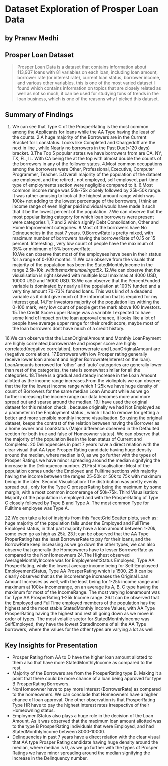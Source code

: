 # Dataset Exploration of Prosper Loan Data
## by Pranav Medhi


## Prosper Loan Dataset

> Prosper Loan Data is a dataset that contains information about 113,937 loans with 81 variables on each loan, including loan amount, borrower rate (or interest rate), current loan status, borrower income, and various other variables, this is one of the most varied dataset I found which contains information on topics that are closely related as well as not so much, it can be used for studying tons of trends in the loan business, which is one of the reasons why I picked this dataset.


## Summary of Findings

1. We can see that Type C of the ProsperRating is the most common among the Applicants for loans while the AA Type having the least of the counts.
2.A huge majority of the Borrowers are in the Current Bracket for Loanstatus. Looks like Completed and Chargedoff are the next in line , while Nearly no borrowers in the Past Due(>120 days) bracket.
3.The Top 5 popular states we have borrowers from are CA, NY, TX, FL, IL. With CA being the at the top with almost double the counts of the borrowers in any of the follower states.
4.Most common occupations among the borrowers were Other, Professional, Executive, Computer Programmer, Teacher.
5.Overall majority of the population of the dataset are employed, and the retired , not employed, self employed, part-time type of employments section were negligible compared to it.
6.Most common income range was 50k-75k closely followed by 25k-50k range. It was rather amusing to look at the highest amount range which was 100k+ not adding to the lowest percentage of the borrowers, I think an income range of even higher paid individual would have made it such that it be the lowest percent of the population.
7.We can observe that the most popular listing category for which loan borrowers were present were categories 1, 7 and 2 which signify Debt Consolidation, Other and Home Improvement categories. 
8.Most of the borrowers have No Deinquencies in the past 7 years.
9.BorrowRate is pretty mixed, with maximum number of borrowers having the borrowerRate of 0.15 or 15 percent. Interesting , very low count of people have the maximum of 35% or minimum of 5% borrowerRate.  
10.We can observe that most of the employees have been in their status for a range of 0-100 months.
11.We can observe from the visuals that majority of the population has been the StatedMonthlyIncome in the range 2.5k-10k $. with the maximum being at 5k$.
12.We can observe that the visualisation is right skewed with multiple local maximas at 4000 USD, 10000 USD and 15000 USD.
13.We can observe that the PercentFunded variable is dominated by nearly all the population at 100% funded and a very tiny amount 70-73% funded loans. This was kind of a deadend variable as it didnt give much of the information that is required for my interest goal.
14.For Investors majority of the population lies withing the 0-100 mark, very low count of people get the mark above 100 Investors.
15.The Credit Score upper Range was a variable I expected to have some kind of impact on the loan approval chance, it looks like a lot of people have average upper range for their credit score, maybe most of the loan borrowers dont have much of a credit history.

16.We can observe that the LoanOriginalAmount and Monthly LoanPayment are highly correlated,borrowerrate and prosper score are highly correlated(negative correlation), borrowerrate and LoanOriginalAmount are (negative correlation).
17.Borrowers with low Prosper rating generally receive lower loan amount and higher Borrowrate(Interest on the loan). LoanAmounts borrowed for 'other' and 'auto' categories are generally lower than rest of the categories, the rate is somewhat similar for all the categories.
18.There is a gradual and steady increase in the Loan Amount allotted as the income range increases.From the violinplots we can observe that the for the lowest income range which 1-25k we have huge density of count of Borrowers for the same median Loan Amount while as we go further increasing the income range our data becomes more and more spread out and sparse around the median.
19.I have used the original dataset for this relation check , because originally we had Not Employed as a parameter in the Employment status , which I had to remove for getting a better and more sensible monthly income visualisation. So using the original dataset, keeps the contrast of the relation between having the Borrower as a home owner and LoanStatus (Major difference observed in the Defaulted section for both true and false of Homeowner status). We can observe that the majority of the population lies in the loan status of Current and Completed. 
20.Delinquencies in past 7 years have a direct relation with the clear visual that AA type Prosper Rating candidate having huge density around the median, where median is 0, as we go further with the types of Prosper Ratings we have minor spreading around the median signifying the increase in the Delinquency number. 
21.First Visualisation: Most of the population comes under the Employed and Fulltime sections with majority having the income between the ranges 25-50k or 50k to 75k with maximum being in the later.
Second Visualisation: The distribution was pretty evenly spread out , only for the Type C prosperRating being the maximum by some margin, with a most common incomerange of 50k-75k.
Third Visualisation: Majority of the population is employed and with the ProsperRating of Type C closely followed by Type B and Type A. The most common Type for Fulltime employee was Type A. 

22.We can take a lot of insights from this FacetGrid Scatter plots, such as: huge majority of the population falls under the Employed and FullTime Employed status, in that part majority have a loan amount between 1-20k, some even go as high as 25k. 
23.It can be observed that the AA Type ProperRating has the least BorrowerRate to pay for their loans, and the BorrowRate keep increasing as we go down the other types, we can also observe that generally the Homeowners have to lesser BorrowerRate as compared to the NonHomeowners
24.The Highest observed AverageMonthlyIncome was for EmployementStatus Employed, Type AA ProsperRating, while the lowest average income being for Self-Employeed EmployementStatus, Type AA ProsperRating which is 1500. 
25.It can be clearly observed that as the incomerange increases the Original Loan Amount Increases as well, with the least being for 1-25k income range and maximum at 100k+ incomerange, on an average its A, B, C type having the maximum for most of the IncomeRange. The most varying loanamount was for Type AA ProsperRating 1-25k Income range.
26.It can be observed that the Employed and FullTime employed members of the population has the highest and the most stable StatedMonthly Income Values, with AA Type ProsperRating having the highest and rest all going down as we move in order of types. The most volatile sector for StatedMonthlyIncome was SelfEmployed, they have the lowest StatedIncome of all the AA Type borrowers, where the values for the other types are varying a lot as well.





## Key Insights for Presentation


- Prosper Rating from AA to D have the higher loan amount allotted to them also that have more StatedMonthlyIncome as compared to the rest.
- Majority of the Borrowers are from the ProsperRating type B. Making it a point that there could be more chance of a loan being approved for type B ProsperRating Borrowers.
- NonHomeowner have to pay more Interest (BorrowerRate) as compared to the homeowners. We can conclude that Homeowners have a higher chance of loan approval. One other observation is that ProsperRating Type HR have to pay the highest interest rates irrespective of their Homeowning status.
- EmploymentStatus also plays a huge role in the decision of the Loan Amount, As it was observed that the maximum loan amount allotted was to the type B ProsperRating individuals that were Employed, and had StatedMonthlyIncome between 8000-10000.
- Delinquencies in past 7 years have a direct relation with the clear visual that AA type Prosper Rating candidate having huge density around the median, where median is 0, as we go further with the types of Prosper Ratings we have minor spreading around the median signifying the increase in the Delinquency number.